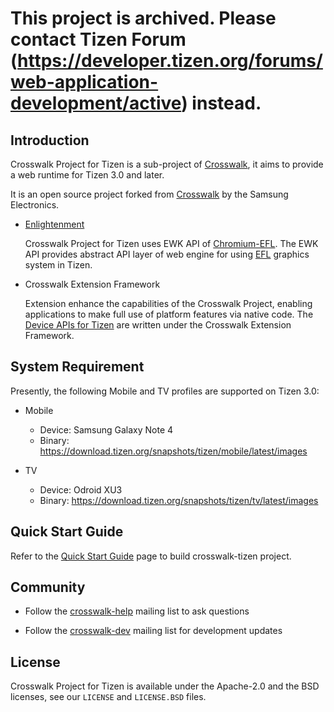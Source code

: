 # This project is archived. Please contact Tizen Forum (https://developer.tizen.org/forums/web-application-development/active) instead.


## Introduction
Crosswalk Project for Tizen is a sub-project of [Crosswalk](https://crosswalk-project.org), it aims to provide a web runtime for Tizen 3.0 and later.

It is an open source project forked from [Crosswalk](https://crosswalk-project.org) by the Samsung Electronics.

* [Enlightenment](https://www.enlightenment.org)

  Crosswalk Project for Tizen uses EWK API of [Chromium-EFL](https://review.tizen.org/git/?p=platform/framework/web/chromium-efl.git;a=shortlog;h=refs/heads/tizen).
  The EWK API provides abstract API layer of web engine for using [EFL](https://www.enlightenment.org) graphics system in Tizen.

* Crosswalk Extension Framework

  Extension enhance the capabilities of the Crosswalk Project, enabling applications to make full use of platform features via native code.
  The [Device APIs for Tizen](https://review.tizen.org/git/?p=platform/core/api/webapi-plugins.git;a=shortlog;h=refs/heads/tizen) are written under the Crosswalk Extension Framework.

## System Requirement
Presently, the following Mobile and TV profiles are supported on Tizen 3.0:

* Mobile
  * Device: Samsung Galaxy Note 4
  * Binary: https://download.tizen.org/snapshots/tizen/mobile/latest/images

* TV
  * Device: Odroid XU3
  * Binary: https://download.tizen.org/snapshots/tizen/tv/latest/images

## Quick Start Guide
Refer to the [Quick Start Guide](https://github.com/crosswalk-project/crosswalk-tizen/wiki/Quick-Start-Guide) page to build crosswalk-tizen project.

## Community

* Follow the [crosswalk-help](https://lists.crosswalk-project.org/mailman/listinfo/crosswalk-help) mailing list to ask questions

* Follow the [crosswalk-dev](https://lists.crosswalk-project.org/mailman/listinfo/crosswalk-dev) mailing list for development updates

## License

Crosswalk Project for Tizen is available under the Apache-2.0 and the BSD licenses, see our `LICENSE` and `LICENSE.BSD` files.

